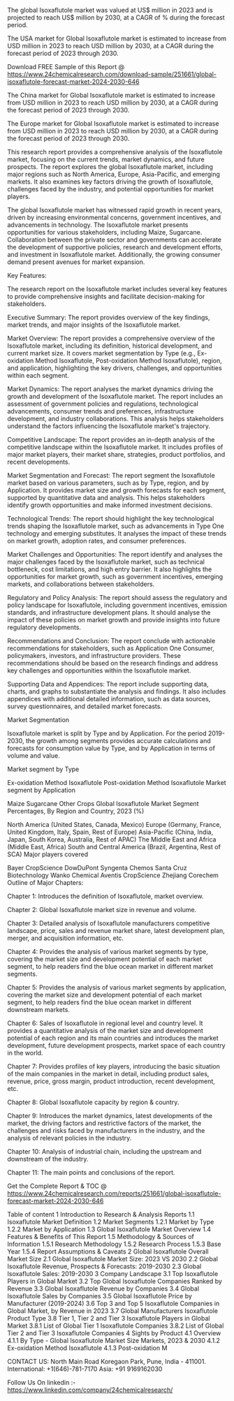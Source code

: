 The global Isoxaflutole market was valued at US$ million in 2023 and is projected to reach US$ million by 2030, at a CAGR of % during the forecast period.

The USA market for Global Isoxaflutole  market is estimated to increase from USD million in 2023 to reach USD million by 2030, at a CAGR during the forecast period of 2023 through 2030.

Download FREE Sample of this Report @ https://www.24chemicalresearch.com/download-sample/251661/global-isoxaflutole-forecast-market-2024-2030-646

The China market for Global Isoxaflutole  market is estimated to increase from USD million in 2023 to reach USD million by 2030, at a CAGR during the forecast period of 2023 through 2030.

The Europe market for Global Isoxaflutole  market is estimated to increase from USD million in 2023 to reach USD million by 2030, at a CAGR during the forecast period of 2023 through 2030.

This research report provides a comprehensive analysis of the Isoxaflutole market, focusing on the current trends, market dynamics, and future prospects. The report explores the global Isoxaflutole market, including major regions such as North America, Europe, Asia-Pacific, and emerging markets. It also examines key factors driving the growth of Isoxaflutole, challenges faced by the industry, and potential opportunities for market players.

The global Isoxaflutole market has witnessed rapid growth in recent years, driven by increasing environmental concerns, government incentives, and advancements in technology. The Isoxaflutole market presents opportunities for various stakeholders, including Maize, Sugarcane. Collaboration between the private sector and governments can accelerate the development of supportive policies, research and development efforts, and investment in Isoxaflutole market. Additionally, the growing consumer demand present avenues for market expansion.

Key Features:

The research report on the Isoxaflutole market includes several key features to provide comprehensive insights and facilitate decision-making for stakeholders.

Executive Summary: The report provides overview of the key findings, market trends, and major insights of the Isoxaflutole market.

Market Overview: The report provides a comprehensive overview of the Isoxaflutole market, including its definition, historical development, and current market size. It covers market segmentation by Type (e.g., Ex-oxidation Method Isoxaflutole, Post-oxidation Method Isoxaflutole), region, and application, highlighting the key drivers, challenges, and opportunities within each segment.

Market Dynamics: The report analyses the market dynamics driving the growth and development of the Isoxaflutole market. The report includes an assessment of government policies and regulations, technological advancements, consumer trends and preferences, infrastructure development, and industry collaborations. This analysis helps stakeholders understand the factors influencing the Isoxaflutole market's trajectory.

Competitive Landscape: The report provides an in-depth analysis of the competitive landscape within the Isoxaflutole market. It includes profiles of major market players, their market share, strategies, product portfolios, and recent developments.

Market Segmentation and Forecast: The report segment the Isoxaflutole market based on various parameters, such as by Type, region, and by Application. It provides market size and growth forecasts for each segment, supported by quantitative data and analysis. This helps stakeholders identify growth opportunities and make informed investment decisions.

Technological Trends: The report should highlight the key technological trends shaping the Isoxaflutole market, such as advancements in Type One technology and emerging substitutes. It analyses the impact of these trends on market growth, adoption rates, and consumer preferences.

Market Challenges and Opportunities: The report identify and analyses the major challenges faced by the Isoxaflutole market, such as technical bottleneck, cost limitations, and high entry barrier. It also highlights the opportunities for market growth, such as government incentives, emerging markets, and collaborations between stakeholders.

Regulatory and Policy Analysis: The report should assess the regulatory and policy landscape for Isoxaflutole, including government incentives, emission standards, and infrastructure development plans. It should analyse the impact of these policies on market growth and provide insights into future regulatory developments.

Recommendations and Conclusion: The report conclude with actionable recommendations for stakeholders, such as Application One Consumer, policymakers, investors, and infrastructure providers. These recommendations should be based on the research findings and address key challenges and opportunities within the Isoxaflutole market.

Supporting Data and Appendices: The report include supporting data, charts, and graphs to substantiate the analysis and findings. It also includes appendices with additional detailed information, such as data sources, survey questionnaires, and detailed market forecasts.

Market Segmentation

Isoxaflutole market is split by Type and by Application. For the period 2019-2030, the growth among segments provides accurate calculations and forecasts for consumption value by Type, and by Application in terms of volume and value.

Market segment by Type

Ex-oxidation Method Isoxaflutole
Post-oxidation Method Isoxaflutole
Market segment by Application

Maize
Sugarcane
Other Crops
Global Isoxaflutole Market Segment Percentages, By Region and Country, 2023 (%)

North America (United States, Canada, Mexico)
Europe (Germany, France, United Kingdom, Italy, Spain, Rest of Europe)
Asia-Pacific (China, India, Japan, South Korea, Australia, Rest of APAC)
The Middle East and Africa (Middle East, Africa)
South and Central America (Brazil, Argentina, Rest of SCA)
Major players covered

Bayer CropScience
DowDuPont
Syngenta
Chemos
Santa Cruz Biotechnology
Wanko Chemical
Aventis CropScience
Zhejiang Corechem
Outline of Major Chapters:

Chapter 1: Introduces the definition of Isoxaflutole, market overview.

Chapter 2: Global Isoxaflutole market size in revenue and volume.

Chapter 3: Detailed analysis of Isoxaflutole manufacturers competitive landscape, price, sales and revenue market share, latest development plan, merger, and acquisition information, etc.

Chapter 4: Provides the analysis of various market segments by type, covering the market size and development potential of each market segment, to help readers find the blue ocean market in different market segments.

Chapter 5: Provides the analysis of various market segments by application, covering the market size and development potential of each market segment, to help readers find the blue ocean market in different downstream markets.

Chapter 6: Sales of Isoxaflutole in regional level and country level. It provides a quantitative analysis of the market size and development potential of each region and its main countries and introduces the market development, future development prospects, market space of each country in the world.

Chapter 7: Provides profiles of key players, introducing the basic situation of the main companies in the market in detail, including product sales, revenue, price, gross margin, product introduction, recent development, etc.

Chapter 8: Global Isoxaflutole capacity by region & country.

Chapter 9: Introduces the market dynamics, latest developments of the market, the driving factors and restrictive factors of the market, the challenges and risks faced by manufacturers in the industry, and the analysis of relevant policies in the industry.

Chapter 10: Analysis of industrial chain, including the upstream and downstream of the industry.

Chapter 11: The main points and conclusions of the report.

Get the Complete Report & TOC @ https://www.24chemicalresearch.com/reports/251661/global-isoxaflutole-forecast-market-2024-2030-646

Table of content
1 Introduction to Research & Analysis Reports
1.1 Isoxaflutole Market Definition
1.2 Market Segments
1.2.1 Market by Type
1.2.2 Market by Application
1.3 Global Isoxaflutole Market Overview
1.4 Features & Benefits of This Report
1.5 Methodology & Sources of Information
1.5.1 Research Methodology
1.5.2 Research Process
1.5.3 Base Year
1.5.4 Report Assumptions & Caveats
2 Global Isoxaflutole Overall Market Size
2.1 Global Isoxaflutole Market Size: 2023 VS 2030
2.2 Global Isoxaflutole Revenue, Prospects & Forecasts: 2019-2030
2.3 Global Isoxaflutole Sales: 2019-2030
3 Company Landscape
3.1 Top Isoxaflutole Players in Global Market
3.2 Top Global Isoxaflutole Companies Ranked by Revenue
3.3 Global Isoxaflutole Revenue by Companies
3.4 Global Isoxaflutole Sales by Companies
3.5 Global Isoxaflutole Price by Manufacturer (2019-2024)
3.6 Top 3 and Top 5 Isoxaflutole Companies in Global Market, by Revenue in 2023
3.7 Global Manufacturers Isoxaflutole Product Type
3.8 Tier 1, Tier 2 and Tier 3 Isoxaflutole Players in Global Market
3.8.1 List of Global Tier 1 Isoxaflutole Companies
3.8.2 List of Global Tier 2 and Tier 3 Isoxaflutole Companies
4 Sights by Product
4.1 Overview
4.1.1 By Type - Global Isoxaflutole Market Size Markets, 2023 & 2030
4.1.2 Ex-oxidation Method Isoxaflutole
4.1.3 Post-oxidation M

CONTACT US:
North Main Road Koregaon Park, Pune, India - 411001.
International: +1(646)-781-7170
Asia: +91 9169162030

Follow Us On linkedin :- https://www.linkedin.com/company/24chemicalresearch/
